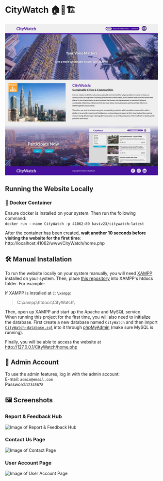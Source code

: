 # CityWatch 🏠🏨🏗️
![Image of Home Page](images/demo/home-page.png "Home Page")

## Running the Website Locally
### 🐋 Docker Container
Ensure docker is installed on your system. Then run the following command:  
```docker run --name CityWatch -p 41062:80 kaviv23/citywatch:latest```

After the container has been created, **wait another 10 seconds before visiting the website for the first time**:  
http://localhost:41062/www/CityWatch/home.php

## 🛠️ Manual Installation
To run the website locally on your system manually, you will need [XAMPP](https://www.apachefriends.org/) installed on your system. Then, place [this repository](https://github.com/KaviV23/CityWatch/) into XAMPP's htdocs folder. For example:

If XAMPP is installed at `C:\xampp`:
>C:\xampp\htdocs\CityWatch\

Then, open up XAMPP and start up the Apache and MySQL service.  
When running this project for the first time, you will also need to initialize the database. First create a new database named ```CityWatch``` and then import [`CityWatch-database.sql`](/CityWatch-database.sql) into it through [phpMyAdmin](http://127.0.0.1/phpmyadmin/) (make sure MySQL is running).

Finally, you will be able to access the website at http://127.0.0.1/CityWatch/home.php

## 🔑 Admin Account
To use the admin features, log in with the admin account:  
E-mail: ```admin@email.com```  
Password:```12345678```

## 🖼️ Screenshots
### Report & Feedback Hub
![Image of Report & Feedback Hub](images/demo/report-feedback-hub.png "Report & Feedback Hub")

### Contact Us Page
![Image of Contact Page](images/demo/contact-page.png "Contact Us Page")

### User Account Page
![Image of User Account Page](images/demo/account-page.png "User Account Page")
